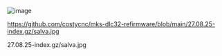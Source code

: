 ![image](https://github.com/user-attachments/assets/90786679-9363-414d-8538-dfb8543cbbea)

https://github.com/costycnc/mks-dlc32-refirmware/blob/main/27.08.25-index.gz/salva.jpg

27.08.25-index.gz/salva.jpg
